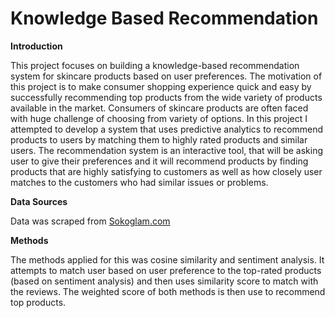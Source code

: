 # Knowledge Based Recommendation  
  
**Introduction**  
  
This project focuses on building a knowledge-based recommendation system for skincare products based on user preferences. The motivation of this project is to make consumer shopping experience quick and easy by successfully recommending top products from the wide variety of products available in the market. Consumers of skincare products are often faced with huge challenge of choosing from variety of options. In this project I attempted to develop a system that uses predictive analytics to recommend products to users by matching them to highly rated products and similar users. The recommendation system is an interactive tool, that will be asking user to give their preferences and it will recommend products by finding products that are highly satisfying to customers as well as how closely user matches to the customers who had similar issues or problems.  
  
**Data Sources**  

Data was scraped from [Sokoglam.com](www.sokoglam.com)  
   
**Methods**  
  
The methods applied for this was cosine similarity and sentiment analysis. It attempts to match user based on user preference to the top-rated products (based on sentiment analysis) and then uses similarity score to match with the reviews. The weighted score of both methods is then use to recommend top products.
